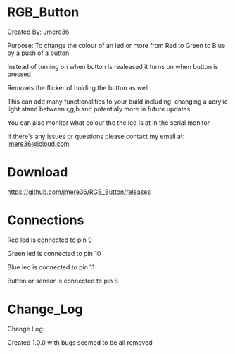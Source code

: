 # RGB_Button

Created By: Jmere36

Purpose: To change the colour of an led or more from Red to Green to Blue by a push of a button

Instead of turning on when button is realeased it turns on when button is pressed

Removes the flicker of holding the button as well

This can add many functionalities to your build including: changing a acrylic light stand between r,g,b and potentialy more in future updates

You can also monitor what colour the the led is at in the serial monitor 

If there's any issues or questions please contact my email at: jmere36@icloud.com


# Download

https://github.com/jmere36/RGB_Button/releases


# Connections
Red led is connected to pin 9

Green led is connected to pin 10

Blue led is connected to pin 11

Button or sensor is connected to pin 8


# Change_Log
Change Log:

Created 1.0.0 with bugs seemed to be all removed